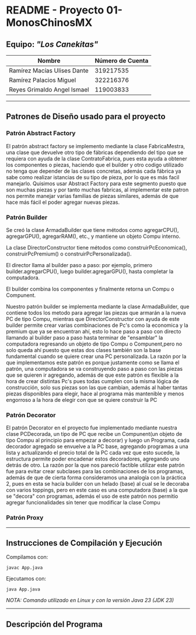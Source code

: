 # README - Proyecto 01- MonosChinosMX

## Equipo: *"Los Canekitas"*

| Nombre                          | Número de Cuenta |
|---------------------------------|------------------|
| Ramírez Macías Ulises Dante     | 319217535        |
| Ramírez Palacios Miguel         | 322216376        |
| Reyes Grimaldo Angel Ismael     | 119003833        |

---      

## Patrones de Diseño usado para el proyecto

### Patrón **Abstract Factory**

El patrón abstract factory se implemento mediante la clase FabricaMestra, una clase que devuelve otro tipo de fábricas dependiendo del tipo que se requiera con ayuda de la clase ContratoFabrica, pues esta ayuda a obtener los componentes o piezas, haciendo que el builder y otro codigo utilizado no tenga que depender de las clases concretas, además cada fábrica ya sabe como realizar istancias de su tipo de pieza, por lo que es más facil manejarlo.
Quisimos usar Abstract Factory para este segmento puesto que son muchas piezas y por tanto muchas fabricas, al implementar este patron nos permite manejar varias familias de piezas similares, además de que hace más fácil el poder agregar nuevas piezas.


### Patrón **Builder**
Se creó la clase ArmadaBuilder que tiene métodos como agregarCPU(), agregarGPU(), agregarRAM(), etc., y mantiene un objeto Compu interno.

La clase DirectorConstructor tiene métodos como construirPcEconomica(), construirPcPremium() o construirPcPersonalizada().

El director llama al builder paso a paso: por ejemplo, primero builder.agregarCPU(), luego builder.agregarGPU(), hasta completar la computadora.

El builder combina los componentes y finalmente retorna un Compu o Compunent.

Nuestro patrón builder se implementa mediante la clase ArmadaBuilder, que contiene todos los metodo para agregar las piezas que armarán a la nueva PC de tipo Compu, mientras que DirectorConstructor con ayuda de este builder permite crear varias combinaciones de Pc's como la economica y la premium que ya se encuentran ahí, esto lo hace paso a paso con directo llamando al builder paso a paso hasta terminar de "ensamblar" la computadora regresando un objeto de tipo Compu o Compunent,pero no solo queda ahí puesto que estas dos clases también son la base fundamental cuando se quiere crear una PC personalizada.
La razón por la que implementamos este patrón es porque justamente como se llama el patrón, una computadora se va construyendo paso a paso con las piezas que se quieren ir agregando, además de que este patrón es flexible a la hora de crear distintas Pc's pues todas cumplen con la misma lógica de construcción, solo sus piezas son las que cambian, además al haber tantas piezas disponibles para elegir, hace al programa más mantenible y menos engorroso a la hora de elegir con que se quiere construir la PC


### Patrón **Decorator**
El patrón Decorator en el proyecto fue implementado mediante nuestra clase PCDecorada, un tipo de PC que recibe un Compunent(un objeto de tipo Compu al principio para empezar a decorar) y luego un Programa, cada decorador agregado se envuelve a la PC base, agregando programas a una lista y actualizando el precio total de la PC cada vez que esto sucede, la estructura permite poder encadenar estos decoradores, agregando uno detrás de otro.
La razón por la que nos pareció factible utilizar este patrón fue para evitar crear subclases para las combinaciones de los programas, además de que de cierta forma consideramos una analogía con la práctica 2, pues en esta se hacía builder con un helado (base) al cual se le decoraba con varios toppings, pero en este caso es una computadora (base) a la que se "decora" con programas, además el uso de este patrón nos permitio agregar funcionalidades sin tener que modificar la clase Compu


### Patrón **Proxy**
---

## Instrucciones de Compilación y Ejecución

  Compilamos con:
  ```
  javac App.java
  ```
  Ejecutamos con:
  ```
  java App.java
  ```

*NOTA: Comando utilizado en Linux y con la versión Java 23 (JDK 23)*

---

## Descripción del Programa

